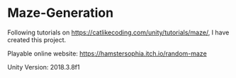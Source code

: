 # Maze-Generation
 
Following tutorials on https://catlikecoding.com/unity/tutorials/maze/, I have created this project.

Playable online website: https://hamstersophia.itch.io/random-maze

Unity Version: 2018.3.8f1

